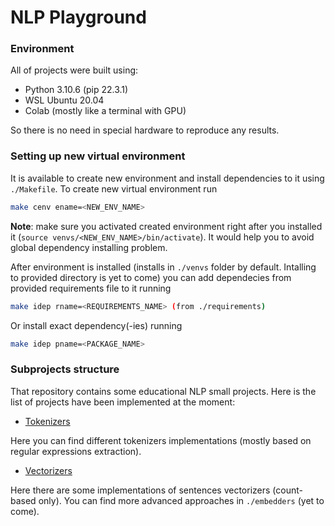 # NLP Playground
### Environment
All of projects were built using:
- Python 3.10.6 (pip 22.3.1)
- WSL Ubuntu 20.04
- Colab (mostly like a terminal with GPU)

So there is no need in special hardware to reproduce any results.

### Setting up new virtual environment
It is available to create new environment and install dependencies to it using `./Makefile`. To create new virtual environment run
```bash
make cenv ename=<NEW_ENV_NAME>
```
**Note**: make sure you activated created environment right after you installed it (`source venvs/<NEW_ENV_NAME>/bin/activate`). It would help you to avoid global dependency installing problem.

After environment is installed (installs in `./venvs` folder by default. Intalling to provided directory is yet to come) you can add dependecies from provided requirements file to it running
```bash
make idep rname=<REQUIREMENTS_NAME> (from ./requirements)
```

Or install exact dependency(-ies) running
```bash
make idep pname=<PACKAGE_NAME>
```

### Subprojects structure
That repository contains some educational NLP small projects. Here is 
the list of projects have been implemented at the moment:
- [Tokenizers](./tokenizers)

Here you can find different tokenizers implementations (mostly based on regular expressions extraction).

- [Vectorizers](./vectorizers/)

Here there are some implementations of sentences vectorizers (count-based only). You can find more advanced approaches in `./embedders` (yet to come).
